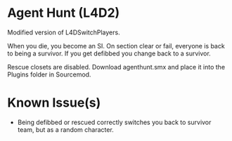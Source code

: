 # Agent Hunt (L4D2)
Modified version of L4DSwitchPlayers.

When you die, you become an SI.
On section clear or fail, everyone is back to being a survivor.
If you get defibbed you change back to a survivor.

Rescue closets are disabled.
Download agenthunt.smx and place it into the Plugins folder in Sourcemod.

# Known Issue(s)
- Being defibbed or rescued correctly switches you back to survivor team, but as a random character.